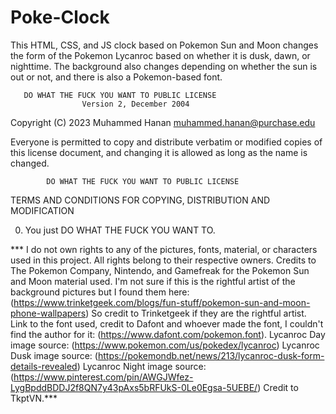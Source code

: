 # Poke-Clock
This HTML, CSS,  and JS clock based on Pokemon Sun and Moon changes the form of the Pokemon Lycanroc based on whether it is dusk, dawn, or nighttime. The background also changes depending on whether the sun is out or not, and there is also a Pokemon-based font.


       DO WHAT THE FUCK YOU WANT TO PUBLIC LICENSE
                    Version 2, December 2004

 Copyright (C) 2023 Muhammed Hanan <muhammed.hanan@purchase.edu>

 Everyone is permitted to copy and distribute verbatim or modified
 copies of this license document, and changing it is allowed as long
 as the name is changed.

            DO WHAT THE FUCK YOU WANT TO PUBLIC LICENSE
   TERMS AND CONDITIONS FOR COPYING, DISTRIBUTION AND MODIFICATION

  0. You just DO WHAT THE FUCK YOU WANT TO.

*** I do not own rights to any of the pictures, fonts, material, or characters used in this project. All rights belong to their respective owners. Credits to The Pokemon Company, Nintendo, and Gamefreak for the Pokemon Sun and Moon material used. 
I'm not sure if this is the rightful artist of the background pictures but I found them here: 
(https://www.trinketgeek.com/blogs/fun-stuff/pokemon-sun-and-moon-phone-wallpapers) So credit to Trinketgeek if they are the rightful artist. 
Link to the font used, credit to Dafont and whoever made the font, I couldn't find the author for it: (https://www.dafont.com/pokemon.font).
Lycanroc Day image source: (https://www.pokemon.com/us/pokedex/lycanroc)
Lycanroc Dusk image source: (https://pokemondb.net/news/213/lycanroc-dusk-form-details-revealed)
Lycanroc Night image source: (https://www.pinterest.com/pin/AWGJWfez-LygBpddBDDJ2f8QN7y43pAxs5bRFUkS-0Le0Egsa-5UEBE/) Credit to TkptVN.***
